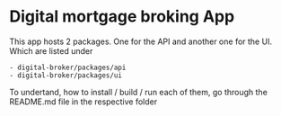 # Digital mortgage broking App

This app hosts 2 packages. One for the API and another one for the UI. Which are listed under

```
- digital-broker/packages/api
- digital-broker/packages/ui
```

To undertand, how to install / build / run each of them, go through the README.md file in the respective folder

